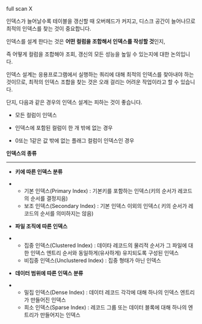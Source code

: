 full scan X



인덱스가 늘어날수록 테이블을 갱신할 때 오버헤드가 커지고, 디스크 공간이 늘어나므로 최적의 인덱스를 찾는 것이 중요합니다.



인덱스를 설계 한다는 것은 **어떤 컬럼을 조합해서 인덱스를 작성할 것**인지,

즉 어떻게 컬럼을 조합해야 조회, 갱신의 모든 성능을 높일 수 있는지에 대한 논의입니다.



인덱스 설계는 응용프로그램에서 실행하는 쿼리에 대해 최적의 인덱스를 찾아내야 하는 것이므로, 최적의 인덱스 조합을 찾는 것은 오래 걸리는 어려운 작업이라고 할 수 있습니다.



단지, 다음과 같은 경우의 인덱스 설계는 피하는 것이 좋습니다.

- 모든 컬럼이 인덱스

- 인덱스에 포함된 컬럼이 한 개 밖에 없는 경우

- 0또는 1같은 값 밖에 없는 플래그 컬럼이 인덱스인 경우

  

**인덱스의 종류**

------

- **키에 따른 인덱스 분류**

- - 기본 인덱스(Primary Index) : 기본키를 포함하는 인덱스(키의 순서가 레코드의 순서를 결정지음)
  - 보조 인덱스(Secondary Index) : 기본 인덱스 이외의 인덱스( 키의 순서가 레코드의 순서를 의미하지는 않음)

-  **파일 조직에 따른 인덱스**

- - 집중 인덱스(Clustered Index) : 데이타 레코드의 물리적 순서가 그 파일에 대한 인덱스 엔트리 순서와 동일하게(유사하게) 유지되도록 구성된 인덱스
  - 비집중 인덱스(Unclustered Index) : 집중 형태가 아닌 인덱스

- **데이터 범위에 따른 인덱스 분류**

- - 밀집 인덱스(Dense Index) : 데이터 레코드 각각에 대해 하나의 인덱스 엔트리가 만들어진 인덱스
  - 희소 인덱스(Sparse Index) : 레코드 그룹 또는 데이터 블록에 대해 하나의 엔트리가 만들어지는 인덱스